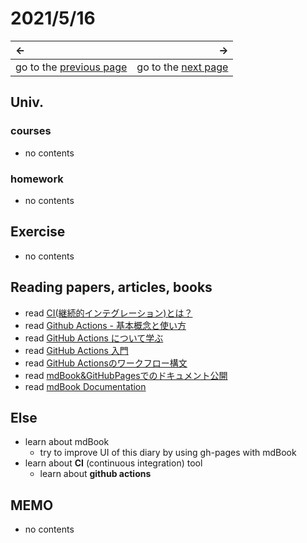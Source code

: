 # 2021/5/16
|←|→|
|:---|---:|
go to the [previous page](./15th.md) | go to the [next page](url)

## Univ.
### courses
- no contents

### homework
- no contents

## Exercise
- no contents

## Reading papers, articles, books
- read [CI(継続的インテグレーション)とは？](https://cloudbees.techmatrix.jp/devops/ci/)
- read [Github Actions - 基本概念と使い方](https://qiita.com/Yuuki557/items/5ea3d46b8f6251805c4e)
- read [GitHub Actions について学ぶ](https://docs.github.com/ja/actions/learn-github-actions)
- read [GitHub Actions 入門](https://docs.github.com/ja/actions/learn-github-actions/introduction-to-github-actions)
- read [GitHub Actionsのワークフロー構文](https://docs.github.com/ja/actions/reference/workflow-syntax-for-github-actions)
- read [mdBook&GitHubPagesでのドキュメント公開](https://zenn.dev/404_fof/articles/272f2a88d2d519b1edb3)
- read [mdBook Documentation](https://rust-lang.github.io/mdBook/index.html)

## Else
- learn about mdBook
    - try to improve UI of this diary by using gh-pages with mdBook
- learn about **CI** (continuous integration) tool
    - learn about **github actions**

## MEMO
- no contents
